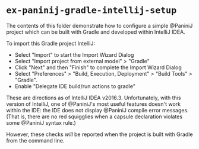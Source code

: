 # `ex-paninij-gradle-intellij-setup`

The contents of this folder demonstrate how to configure a simple @PaniniJ
project which can be built with Gradle and developed within IntelliJ IDEA.

To import this Gradle project IntelliJ:

- Select "Import" to start the Import Wizard Dialog
- Select "Import project from external model" > "Gradle"
- Click "Next" and then "Finish" to complete the Import Wizard Dialog
- Select "Preferences" > "Build, Execution, Deployment" > "Build Tools" >
  "Gradle".
- Enable "Delegate IDE build/run actions to gradle"

These are directions as of IntelliJ IDEA v2016.3. Unfortunately, with this
version of IntelliJ, one of @PaniniJ's most useful features doesn't work within
the IDE: the IDE does not display @PaniniJ compile error messages. (That is,
there are no red squigglies when a capsule declaration violates some @PaniniJ
syntax rule.)

However, these checks *will* be reported when the project is built with Gradle
from the command line.
